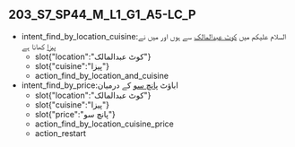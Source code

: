 ## 203_S7_SP44_M_L1_G1_A5-LC_P
* intent_find_by_location_cuisine:السلام علیکم میں [کوٹ عبدالمالک](location) سے ہوں اور میں نے [پیزا](cuisine) کھانا ہے
	- slot{"location":"کوٹ عبدالمالک"}
	- slot{"cuisine":"پیزا"}
	- action_find_by_location_and_cuisine
* intent_find_by_price:اباؤٹ [پانچ سو](price) کے درمیان
	- slot{"location":"کوٹ عبدالمالک"}
	- slot{"cuisine":"پیزا"}
	- slot{"price":"پانچ سو"}
	- action_find_by_location_cuisine_price
	- action_restart